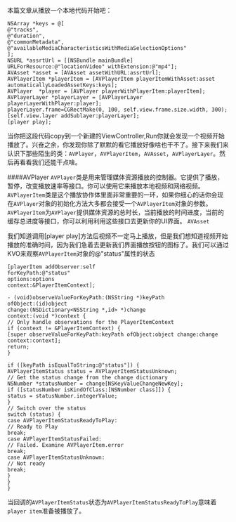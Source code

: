 本篇文章从播放一个本地代码开始吧：
```
NSArray *keys = @[
@"tracks",
@"duration",
@"commonMetadata",
@"availableMediaCharacteristicsWithMediaSelectionOptions"
];
NSURL *assrtUrl = [[NSBundle mainBundle] URLForResource:@"locationVideo" withExtension:@"mp4"];
AVAsset *asset = [AVAsset assetWithURL:assrtUrl];
AVPlayerItem *playerItem = [AVPlayerItem playerItemWithAsset:asset automaticallyLoadedAssetKeys:keys];
AVPlayer  *player = [AVPlayer playerWithPlayerItem:playerItem];
AVPlayerLayer *playerLayer = [AVPlayerLayer playerLayerWithPlayer:player];
playerLayer.frame=CGRectMake(0, 100, self.view.frame.size.width, 300);
[self.view.layer addSublayer:playerLayer];
[player play];
```
当你把这段代码copy到一个新建的ViewController,Run你就会发现一个视频开始播放了。兴奋之余，你发现你除了默默的看它播放好像啥也干不了。接下来我们来认识下那些陌生的类：`AVPlayer`，`AVPlayerItem`，`AVAsset`，`AVPlayerLayer`。然后再看看我们还能干点啥。

####AVPlayer
`AVPlayer`类是用来管理媒体资源播放的控制器。它提供了播放，暂停，改变播放速率等接口。你可以使用它来播放本地视频和网络视频。
`AVPlayerItem`类是这个播放协作体里面非常重要的一环，如果你细心的话你会现在`AVPlayer`对象的初始化方法大多都会接受一个`AVPlayerItem`对象的参数。`AVPlayerItem`为`AVPlayer`提供媒体资源的总时长，当前播放的时间进度，当前的缓存总进度等接口，你可以利用利用这些接口去更新你的UI界面。
`AVAsset`


我们知道调用[player play]方法后视频不一定马上播放，但是我们想知道视频开始播放的准确时间，因为我们急着去更新我们界面播放按钮的图标了。我们可以通过KVO来观察`AVPlayerItem`对象的@"status"属性的状态
```
[playerItem addObserver:self
forKeyPath:@"status"
options:options
context:&PlayerItemContext];

- (void)observeValueForKeyPath:(NSString *)keyPath
ofObject:(id)object
change:(NSDictionary<NSString *,id> *)change
context:(void *)context {
// Only handle observations for the PlayerItemContext
if (context != &PlayerItemContext) {
[super observeValueForKeyPath:keyPath ofObject:object change:change context:context];
return;
}

if ([keyPath isEqualToString:@"status"]) {
AVPlayerItemStatus status = AVPlayerItemStatusUnknown;
// Get the status change from the change dictionary
NSNumber *statusNumber = change[NSKeyValueChangeNewKey];
if ([statusNumber isKindOfClass:[NSNumber class]]) {
status = statusNumber.integerValue;
}
// Switch over the status
switch (status) {
case AVPlayerItemStatusReadyToPlay:
// Ready to Play
break;
case AVPlayerItemStatusFailed:
// Failed. Examine AVPlayerItem.error
break;
case AVPlayerItemStatusUnknown:
// Not ready
break;
}
}
}
```
当回调的`AVPlayerItemStatus`状态为`AVPlayerItemStatusReadyToPlay`意味着`player item`准备被播放了。


